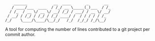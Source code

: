 ```
    ______            __  ____       _       __
   / ____/___  ____  / /_/ __ \_____(_)___  / /_
  / /_  / __ \/ __ \/ __/ /_/ / ___/ / __ \/ __/
 / __/ / /_/ / /_/ / /_/ ____/ /  / / / / / /_
/_/    \____/\____/\__/_/   /_/  /_/_/ /_/\__/
```
A tool for computing the number of lines contributed to a git project per 
commit author.
